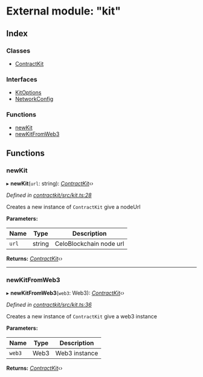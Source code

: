 # External module: "kit"

## Index

### Classes

* [ContractKit](../classes/_kit_.contractkit.md)

### Interfaces

* [KitOptions](../interfaces/_kit_.kitoptions.md)
* [NetworkConfig](../interfaces/_kit_.networkconfig.md)

### Functions

* [newKit](_kit_.md#newkit)
* [newKitFromWeb3](_kit_.md#newkitfromweb3)

## Functions

###  newKit

▸ **newKit**(`url`: string): *[ContractKit](../classes/_kit_.contractkit.md)‹›*

*Defined in [contractkit/src/kit.ts:28](https://github.com/celo-org/celo-monorepo/blob/master/packages/contractkit/src/kit.ts#L28)*

Creates a new instance of `ContractKit` give a nodeUrl

**Parameters:**

Name | Type | Description |
------ | ------ | ------ |
`url` | string | CeloBlockchain node url  |

**Returns:** *[ContractKit](../classes/_kit_.contractkit.md)‹›*

___

###  newKitFromWeb3

▸ **newKitFromWeb3**(`web3`: Web3): *[ContractKit](../classes/_kit_.contractkit.md)‹›*

*Defined in [contractkit/src/kit.ts:36](https://github.com/celo-org/celo-monorepo/blob/master/packages/contractkit/src/kit.ts#L36)*

Creates a new instance of `ContractKit` give a web3 instance

**Parameters:**

Name | Type | Description |
------ | ------ | ------ |
`web3` | Web3 | Web3 instance  |

**Returns:** *[ContractKit](../classes/_kit_.contractkit.md)‹›*
